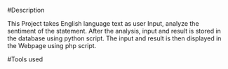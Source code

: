 #Description

This Project takes English language text as user Input, analyze the 
sentiment of the statement. After the analysis, input and result is 
stored in the database using python script. The input and result is then 
displayed in the Webpage using php script.

#Tools used
  
